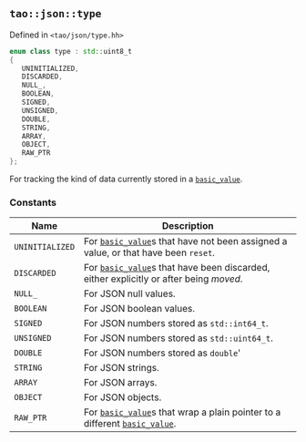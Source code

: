 ## `tao::json::type`

Defined in `<tao/json/type.hh>`

```c++
enum class type : std::uint8_t
{
   UNINITIALIZED,
   DISCARDED,
   NULL_,
   BOOLEAN,
   SIGNED,
   UNSIGNED,
   DOUBLE,
   STRING,
   ARRAY,
   OBJECT,
   RAW_PTR
};
```

For tracking the kind of data currently stored in a [`basic_value`](basic_value.md).

### Constants

| Name | Description |
| --- | --- |
| `UNINITIALIZED` | For [`basic_value`](basic_value.md)s that have not been assigned a value, or that have been `reset`. |
| `DISCARDED` | For [`basic_value`](basic_value.md)s that have been discarded, either explicitly or after being *moved*. |
| `NULL_` | For JSON null values. |
| `BOOLEAN` | For JSON boolean values. |
| `SIGNED` | For JSON numbers stored as `std::int64_t`. |
| `UNSIGNED` | For JSON numbers stored as `std::uint64_t`. |
| `DOUBLE` | For JSON numbers stored as `double`' |
| `STRING` | For JSON strings. |
| `ARRAY` | For JSON arrays. |
| `OBJECT` | For JSON objects. |
| `RAW_PTR` | For [`basic_value`](basic_value.md)s that wrap a plain pointer to a different [`basic_value`](basic_value.md). |
